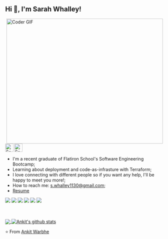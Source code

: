 ## Hi 👋, I'm Sarah Whalley!

<img align="right" src="https://media3.giphy.com/media/JIX9t2j0ZTN9S/giphy.gif?cid=ecf05e47cuf8y0peac586z8q822iavokkmtu21vgqmuc7kdd&ep=v1_gifs_search&rid=giphy.gif&ct=g" alt="Coder GIF" width="500" height="400">

 <a href="https://huntr.co/p/sarah-whalley">
  <img src="https://blog.huntr.co/content/images/2021/10/HuntrLogoNotion.png" alt="Sarah's Huntr" width="26"/>
</a>
<a href="https://www.linkedin.com/in/sarah-whalley-/">
  <img align="left" alt="Sarah's LinkdeIN" width="26" src="https://www.iconpacks.net/icons/2/free-linkedin-logo-icon-2430-thumb.png" />
</a>






- I'm a recent graduate of Flatiron School's Software Engineering Bootcamp;
- Learning about deployment and code-as-infrasture with Terraform;
- I love connecting with different people so if you want any help, I'll be happy to meet you more!;
- How to reach me: s.whalley1130@gmail.com;
- [Resume](https://docs.google.com/document/d/1LylCzMecN3xTzz60mQ_NEjksXITKU0AM2vwIBsiGYzU/edit?usp=sharing) <br>

![](https://img.shields.io/badge/Machine%20Learning-%3C%2F%3E-blueviolet) ![](https://img.shields.io/badge/Core%20Java-%3C%2F%3E-yellow) ![](https://img.shields.io/badge/Python-%7C-0%2C%2022%2C%20100) ![](https://img.shields.io/badge/Business%20English-%7C-yellowgreen) ![](https://img.shields.io/badge/SQL-%7C-orange) ![](https://img.shields.io/badge/Cloud%20Developer-%7C-blue)

<br><br>
<a href="https://github.com/ankitwarbhe">
  <img align="center" src="https://github-readme-stats.vercel.app/api/top-langs/?username=ankitwarbhe&theme=dark">
</a>
<a href="https://github.com/ankitwarbhe">
 <img align="center" src="https://github-readme-stats.vercel.app/api?username=ankitwarbhe&show_icons=true&theme=dark&line_height=30" alt="Ankit's github stats"/>
</a>

⭐️ From [Ankit Warbhe](https://github.com/ankitwarbhe)
